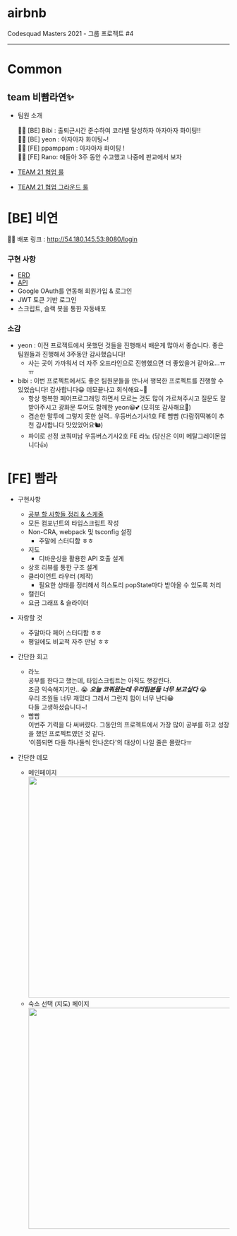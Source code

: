 # airbnb

Codesquad Masters 2021 - 그룹 프로젝트 #4

---

# Common

## team 비빰라연✨

- 팀원 소개

  💁‍♀️ [BE] Bibi : 출퇴근시간 준수하여 코라밸 달성하자 아자아자 화이팅!!  
   💁‍♀️ [BE] yeon : 아자아자 화이팅~!  
   💁‍♂️ [FE] ppamppam : 아자아자 화이팅 !  
   💁‍♂️ [FE] Rano: 얘들아 3주 동안 수고했고 나중에 판교에서 보자

- [TEAM 21 협업 룰](https://github.com/bibi6666667/airbnb/wiki/TEAM-21-협업-룰)
- [TEAM 21 협업 그라운드 룰](https://github.com/bibi6666667/airbnb/wiki/TEAM-21-협업-그라운드-룰)

# [BE] 비연

💁‍♂️ 배포 링크 : http://54.180.145.53:8080/login

### 구현 사항

- [ERD](https://github.com/bibi6666667/airbnb/wiki/%5BBE%5D-DB-%EC%84%A4%EA%B3%84,-ERD)
- [API](https://github.com/bibi6666667/airbnb/wiki/%5BBE%5D-API)
- Google OAuth를 연동해 회원가입 & 로그인
- JWT 토큰 기반 로그인
- 스크립트, 슬랙 봇을 통한 자동배포

### 소감

- yeon : 이전 프로젝트에서 못했던 것들을 진행해서 배운게 많아서 좋습니다. 좋은 팀원들과 진행해서 3주동안 감사했습니다!
  - 사는 곳이 가까워서 더 자주 오프라인으로 진행했으면 더 좋았을거 같아요...ㅠㅠ
- bibi : 이번 프로젝트에서도 좋은 팀원분들을 만나서 행복한 프로젝트를 진행할 수 있었습니다! 감사합니다😀 데모끝나고 회식해요~🥩
  - 항상 행복한 페어프로그래밍 하면서 모르는 것도 많이 가르쳐주시고 질문도 잘 받아주시고 광화문 투어도 함께한 yeon😀💕 (모히또 감사해요🍹)
  - 겸손한 말투에 그렇지 못한 실력.. 우등버스기사1호 FE 빰빰 (다람쥐떡볶이 추천 감사합니다 맛있었어요🐿)
  - 파이로 선정 코쿼미남 우등버스기사2호 FE 라노 (당신은 이미 메탈그레이몬입니다👍)

# [FE] 빰라

- 구현사항
  - [공부 할 사항들 정리 & 스케줄](https://github.com/bibi6666667/airbnb/wiki/%5BFE%5D-공부-할-사항들-정리-&-스케줄)
  - 모든 컴포넌트의 타입스크립트 작성
  - Non-CRA, webpack 및 tsconfig 설정
    - 주말에 스터디함 ㅎㅎ
  - 지도
    - 디바운싱을 활용한 API 호출 설계
  - 상호 리뷰를 통한 구조 설계
  - 클라이언트 라우터 (제작)
    - 필요한 상태를 정리해서 히스토리 popState마다 받아올 수 있도록 처리
  - 캘린더
  - 요금 그래프 & 슬라이더
- 자랑할 것

  - 주말마다 페어 스터디함 ㅎㅎ
  - 평일에도 비교적 자주 만남 ㅎㅎ

- 간단한 회고

  - 라노  
    공부를 한다고 했는데, 타입스크립트는 아직도 햇갈린다.  
     조금 익숙해지기만.. 😭 **_오늘 코쿼왔는데 우리팀분들 너무 보고싶다_** 😭  
     우리 조원들 너무 재밌다 그래서 그런지 힘이 너무 난다😁  
     다들 고생하셨습니다~!
  - 빰빰  
     이번주 기력을 다 써버렸다. 그동안의 프로젝트에서 가장 많이 공부를 하고 성장을 했던 프로젝트였던 것 같다.  
     '이쯤되면 다들 하나둘씩 안나온다'의 대상이 나일 줄은 몰랐다ㅠ

- 간단한 데모
    - 메인페이지  
        <img src="https://user-images.githubusercontent.com/33610315/132971844-37f522bb-b28a-4018-8d75-d1dcfd5ab59b.gif" width=500 />
    - 숙소 선택 (지도) 페이지  
        <img src="https://user-images.githubusercontent.com/33610315/132971848-a6726d26-7c3a-49e1-b840-c27896bf289c.gif" width=500 />

